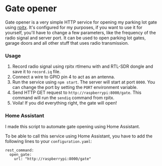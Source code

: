 Gate opener
===========

Gate opener is a very simple HTTP service for opening my parking lot gate using [rpitx](https://github.com/F5OEO/rpitx).
It's configured for my purposes, if you want to use it for yourself, you'll have to change a few parameters, like the frequency of the radio signal and server port. It can be used to open parking lot gates, garage doors and all other stuff that uses radio transmission.

### Usage

1. Record radio signal using rpitx rtlmenu with and RTL-SDR dongle and save it to `record.iq` file.
2. Connect a wire to GPIO pin 4 to act as an antenna.
3. Run the service using `npm start`. The server will start at port `8000`. You can change the port by setting the `PORT` environment variable.
4. Send HTTP GET request to `http://raspberrypi:8000/gate`. This command will run the `sendiq` command from rpitx.
5. Voila! If you did everything right, the gate will open!

### Home Assistant

I made this script to automate gate opening using Home Assistant.

To be able to call this service using Home Assistant, you have to add the following lines to your `configuration.yaml`:

```
rest_command:
  open_gate:
    url: "http://raspberrypi:8000/gate"
```
